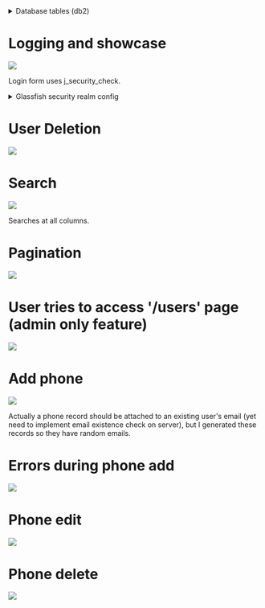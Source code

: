 <details>
  <summary>Database tables (db2)</summary>
  
  ![](https://i.imgur.com/vwoYHE3.png)
  ![](https://i.imgur.com/yY2V8yL.png)
  ![](https://i.imgur.com/qMpQaaV.png)
</details>

# Logging and showcase

![](https://i.imgur.com/5YRXdnZ.gif)

Login form uses j_security_check. 
<details>
  <summary>Glassfish security realm config</summary>
  
  ![](https://i.imgur.com/2W7T4PP.png)
</details>

# User Deletion

![](https://i.imgur.com/kONl89l.gif)

# Search

![](https://i.imgur.com/3SB6k0T.gif)

Searches at all columns.

# Pagination

![](https://i.imgur.com/fgEt6kh.gif)

# User tries to access '/users' page (admin only feature)

![](https://i.imgur.com/xORQSTr.gif)

# Add phone

![](https://i.imgur.com/atAwCd0.gif)

Actually a phone record should be attached to an existing user's email (yet need to implement email existence check on server), but I generated these records so they have random emails.

# Errors during phone add

![](https://i.imgur.com/T2dsjUZ.gif)

# Phone edit

![](https://i.imgur.com/UwjA7kZ.gif)

# Phone delete

![](https://i.imgur.com/SOL9745.gif)
